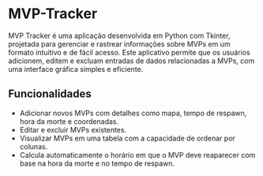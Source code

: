 # MVP-Tracker
MVP Tracker é uma aplicação desenvolvida em Python com Tkinter, projetada para gerenciar e rastrear informações sobre MVPs em um formato intuitivo e de fácil acesso. Este aplicativo permite que os usuários adicionem, editem e excluam entradas de dados relacionadas a MVPs, com uma interface gráfica simples e eficiente.

## Funcionalidades

- Adicionar novos MVPs com detalhes como mapa, tempo de respawn, hora da morte e coordenadas.
- Editar e excluir MVPs existentes.
- Visualizar MVPs em uma tabela com a capacidade de ordenar por colunas.
- Calcula automaticamente o horário em que o MVP deve reaparecer com base na hora da morte e no tempo de respawn.
